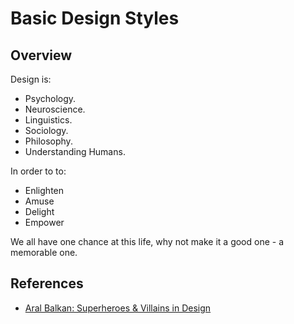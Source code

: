 # Basic Design Styles

## Overview

Design is:

* Psychology.
* Neuroscience.
* Linguistics.
* Sociology.
* Philosophy.
* Understanding Humans.

In order to to:

* Enlighten
* Amuse
* Delight
* Empower

We all have one chance at this life, why not make it a good one - a memorable one.

## References

* [Aral Balkan: Superheroes & Villains in Design](http://vimeo.com/70030549)
